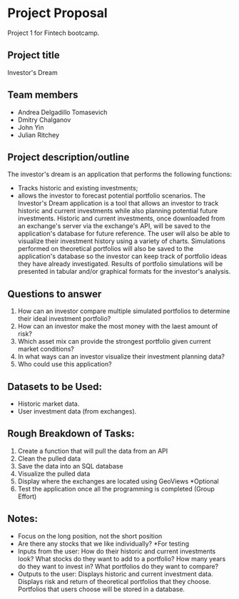 # Project Proposal
Project 1 for Fintech bootcamp.

## Project title
Investor's Dream

## Team members
- Andrea Delgadillo Tomasevich
- Dmitry Chalganov
- John Yin
- Julian Ritchey

## Project description/outline
The investor's dream is an application that performs the following functions:
- Tracks historic and existing investments;
- allows the investor to forecast potential portfolio scenarios.
The Investor's Dream application is a tool that allows an investor to track historic and current investments while also planning potential future investments. Historic and current investments, once downloaded from an exchange's server via the exchange's API, will be saved to the application's database for future reference. The user will also be able to visualize their investment history using a variety of charts. Simulations performed on theoretical portfolios will also be saved to the application's database so the investor can keep track of portfolio ideas they have already investigated. Results of portfolio simulations will be presented in tabular and/or graphical formats for the investor's analysis.

## Questions to answer
1. How can an investor compare multiple simulated portfolios to determine their ideal investment portfolio?
2. How can an investor make the most money with the laest amount of risk?
3. Which asset mix can provide the strongest portfolio given current market conditions?
4. In what ways can an investor visualize their investment planning data?
5. Who could use this application?

## Datasets to be Used:
- Historic market data.
- User investment data (from exchanges).

## Rough Breakdown of Tasks:
1. Create a function that will pull the data from an API
2. Clean the pulled data
3. Save the data into an SQL database
4. Visualize the pulled data
5. Display where the exchanges are located using GeoViews *Optional
6. Test the application once all the programming is completed (Group Effort)

## Notes:
- Focus on the long position, not the short position
- Are there any stocks that we like individually? *For testing
- Inputs from the user: How do their historic and current investments look? What stocks do they want to add to a portfolio? How many years do they want to invest in? What portfolios do they want to compare?
- Outputs to the user: Displays historic and current investment data. Displays risk and return of theoretical portfolios that they choose. Portfolios that users choose will be stored in a database.
